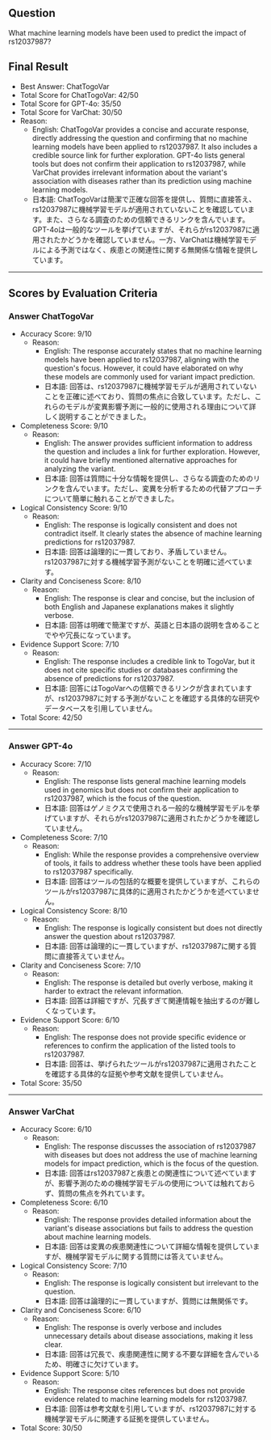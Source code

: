 ## Question

What machine learning models have been used to predict the impact of rs12037987?

## Final Result

- Best Answer: ChatTogoVar
- Total Score for ChatTogoVar: 42/50
- Total Score for GPT-4o: 35/50
- Total Score for VarChat: 30/50
- Reason:
  - English: ChatTogoVar provides a concise and accurate response, directly addressing the question and confirming that no machine learning models have been applied to rs12037987. It also includes a credible source link for further exploration. GPT-4o lists general tools but does not confirm their application to rs12037987, while VarChat provides irrelevant information about the variant's association with diseases rather than its prediction using machine learning models.
  - 日本語: ChatTogoVarは簡潔で正確な回答を提供し、質問に直接答え、rs12037987に機械学習モデルが適用されていないことを確認しています。また、さらなる調査のための信頼できるリンクを含んでいます。GPT-4oは一般的なツールを挙げていますが、それらがrs12037987に適用されたかどうかを確認していません。一方、VarChatは機械学習モデルによる予測ではなく、疾患との関連性に関する無関係な情報を提供しています。

---

## Scores by Evaluation Criteria

### Answer ChatTogoVar
- Accuracy Score: 9/10
  - Reason: 
    - English: The response accurately states that no machine learning models have been applied to rs12037987, aligning with the question's focus. However, it could have elaborated on why these models are commonly used for variant impact prediction.
    - 日本語: 回答は、rs12037987に機械学習モデルが適用されていないことを正確に述べており、質問の焦点に合致しています。ただし、これらのモデルが変異影響予測に一般的に使用される理由について詳しく説明することができました。
- Completeness Score: 9/10
  - Reason: 
    - English: The answer provides sufficient information to address the question and includes a link for further exploration. However, it could have briefly mentioned alternative approaches for analyzing the variant.
    - 日本語: 回答は質問に十分な情報を提供し、さらなる調査のためのリンクを含んでいます。ただし、変異を分析するための代替アプローチについて簡単に触れることができました。
- Logical Consistency Score: 9/10
  - Reason: 
    - English: The response is logically consistent and does not contradict itself. It clearly states the absence of machine learning predictions for rs12037987.
    - 日本語: 回答は論理的に一貫しており、矛盾していません。rs12037987に対する機械学習予測がないことを明確に述べています。
- Clarity and Conciseness Score: 8/10
  - Reason: 
    - English: The response is clear and concise, but the inclusion of both English and Japanese explanations makes it slightly verbose.
    - 日本語: 回答は明確で簡潔ですが、英語と日本語の説明を含めることでやや冗長になっています。
- Evidence Support Score: 7/10
  - Reason: 
    - English: The response includes a credible link to TogoVar, but it does not cite specific studies or databases confirming the absence of predictions for rs12037987.
    - 日本語: 回答にはTogoVarへの信頼できるリンクが含まれていますが、rs12037987に対する予測がないことを確認する具体的な研究やデータベースを引用していません。
- Total Score: 42/50

---

### Answer GPT-4o
- Accuracy Score: 7/10
  - Reason: 
    - English: The response lists general machine learning models used in genomics but does not confirm their application to rs12037987, which is the focus of the question.
    - 日本語: 回答はゲノミクスで使用される一般的な機械学習モデルを挙げていますが、それらがrs12037987に適用されたかどうかを確認していません。
- Completeness Score: 7/10
  - Reason: 
    - English: While the response provides a comprehensive overview of tools, it fails to address whether these tools have been applied to rs12037987 specifically.
    - 日本語: 回答はツールの包括的な概要を提供していますが、これらのツールがrs12037987に具体的に適用されたかどうかを述べていません。
- Logical Consistency Score: 8/10
  - Reason: 
    - English: The response is logically consistent but does not directly answer the question about rs12037987.
    - 日本語: 回答は論理的に一貫していますが、rs12037987に関する質問に直接答えていません。
- Clarity and Conciseness Score: 7/10
  - Reason: 
    - English: The response is detailed but overly verbose, making it harder to extract the relevant information.
    - 日本語: 回答は詳細ですが、冗長すぎて関連情報を抽出するのが難しくなっています。
- Evidence Support Score: 6/10
  - Reason: 
    - English: The response does not provide specific evidence or references to confirm the application of the listed tools to rs12037987.
    - 日本語: 回答は、挙げられたツールがrs12037987に適用されたことを確認する具体的な証拠や参考文献を提供していません。
- Total Score: 35/50

---

### Answer VarChat
- Accuracy Score: 6/10
  - Reason: 
    - English: The response discusses the association of rs12037987 with diseases but does not address the use of machine learning models for impact prediction, which is the focus of the question.
    - 日本語: 回答はrs12037987と疾患との関連性について述べていますが、影響予測のための機械学習モデルの使用については触れておらず、質問の焦点を外れています。
- Completeness Score: 6/10
  - Reason: 
    - English: The response provides detailed information about the variant's disease associations but fails to address the question about machine learning models.
    - 日本語: 回答は変異の疾患関連性について詳細な情報を提供していますが、機械学習モデルに関する質問には答えていません。
- Logical Consistency Score: 7/10
  - Reason: 
    - English: The response is logically consistent but irrelevant to the question.
    - 日本語: 回答は論理的に一貫していますが、質問には無関係です。
- Clarity and Conciseness Score: 6/10
  - Reason: 
    - English: The response is overly verbose and includes unnecessary details about disease associations, making it less clear.
    - 日本語: 回答は冗長で、疾患関連性に関する不要な詳細を含んでいるため、明確さに欠けています。
- Evidence Support Score: 5/10
  - Reason: 
    - English: The response cites references but does not provide evidence related to machine learning models for rs12037987.
    - 日本語: 回答は参考文献を引用していますが、rs12037987に対する機械学習モデルに関連する証拠を提供していません。
- Total Score: 30/50